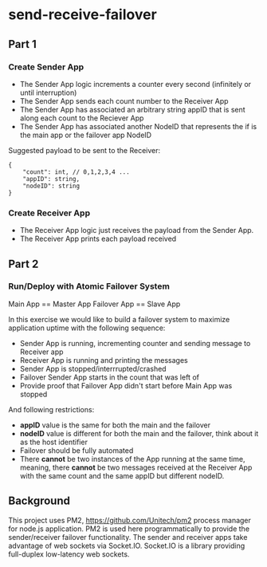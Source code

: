 # send-receive-failover
## Part 1

### Create Sender App
- The Sender App logic increments a counter every second (infinitely or until interruption)
- The Sender App sends each count number to the Receiver App
- The Sender App has associated an arbitrary string appID that is sent along each count to the Reciever App
- The Sender App has associated another NodeID that represents the if is the main app or the failover app NodeID

Suggested payload to be sent to the Receiver:
```json=
{
    "count": int, // 0,1,2,3,4 ...
    "appID": string, 
    "nodeID": string
}
```

### Create Receiver App
- The Receiver App logic just receives the payload from the Sender App.
- The Receiver App prints each payload received

## Part 2
### Run/Deploy with Atomic Failover System

Main App == Master App
Failover App == Slave App

In this exercise we would like to build a failover system to maximize application uptime with the following sequence:
- Sender App is running, incrementing counter and sending message to Receiver app
- Receiver App is running and printing the messages
- Sender App is stopped/interrrupted/crashed
- Failover Sender App starts in the count that was left of
- Provide proof that Failover App didn't start before Main App was stopped

And following restrictions:
- **appID** value is the same for both the main and the failover
- **nodeID** value is different for both the main and the failover, think about it as the host identifier
- Failover should be fully automated
- There **cannot** be two instances of the App running at the same time, meaning, there **cannot** be two messages received at the Receiver App with the same count and the same appID but different nodeID.

## Background
This project uses PM2, https://github.com/Unitech/pm2 process manager for node.js application.  PM2 is used here programmatically to provide the sender/receiver failover functionality.
The sender and receiver apps take advantage of web sockets via Socket.IO.
Socket.IO is a library providing full-duplex low-latency web sockets.